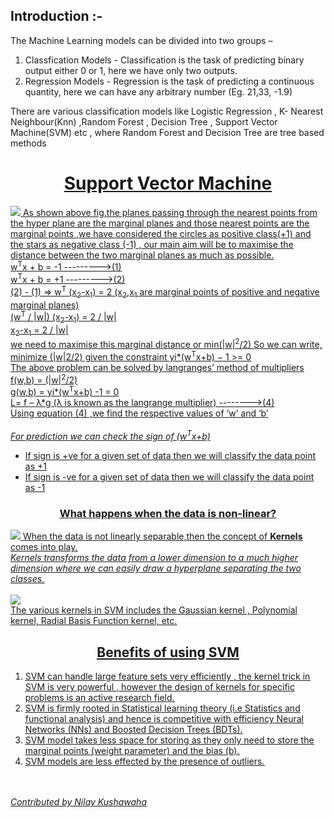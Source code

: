 <h2>Introduction :- </h2>
The Machine Learning models can be divided into two groups –
<ol>
<li>Classfication Models - Classification is the task of predicting binary output either 0 or 1, here we have only two outputs.
<li>Regression Models - Regression is the task of predicting a continuous quantity, here we can have any arbitrary number (Eg. 21,33, -1.9)
</ol>
There are various classification models like Logistic Regression , K- Nearest Neighbour(Knn) ,Random Forest , Decision Tree , Support Vector Machine(SVM) etc , where Random Forest and Decision Tree are tree based methods
<h1><u><center>Support Vector Machine</center><u> </h1>
<img src="https://github.com/nilay121/Open-contributions/blob/master/svm4.png">
As shown above fig,the planes passing through the nearest points from the hyper plane are the marginal planes and those nearest points are the marginal points ,we have considered the circles as positive class(+1) and the stars as negative class (-1) , 
our main aim will be to maximise the distance between the two marginal planes as much as possible.<br>
w<sup>T</sup>x + b = -1   --------->(1)<br>
w<sup>T</sup>x + b = +1   --------->(2) <br>
(2) - (1) => w<sup>T</sup> (x<sub>2</sub>-x<sub>1</sub>) = 2	(x<sub>2</sub>,x<sub>1</sub> are marginal points of positive and negative marginal planes)<br>
(w<sup>T</sup> / |w|) (x<sub>2</sub>-x<sub>1</sub>) = 2 / |w|<br>
x<sub>2</sub>-x<sub>1</sub> = 2 / |w| <br>
we need to maximise this marginal distance or min(|w|<sup>2</sup>/2) 
So we can write, minimize (|w|2/2)  given the constraint yi*(w<sup>T</sup>x+b) − 1 >= 0 <br>
The above problem can be solved by langranges’ method of multipliers <br>
f(w,b) =  (|w|<sup>2</sup>/2)<br>
g(w,b) = yi*(w<sup>T</sup>x+b) -1 = 0<br>
L= f – λ*g	(λ is known as the langrange multiplier) -------->(4)<br>
Using equation (4) ,we find the respective values of ‘w’ and ‘b’<br><br>
<i>For prediction we can check the sign of (w<sup>T</sup>x+b)</i> <br>
<ul>
<li>If sign is +ve for a given set of data then we will classify the data point as +1
<li>If sign is -ve for a given set of data then we will classify the data point as -1
</ul>

  
<h3><u><center>What happens when the data is non-linear?</center><u> </h3>
<img src ="https://github.com/nilay121/Open-contributions/blob/master/svm1.png">
When the data is not linearly separable,then the concept of <b>Kernels</b> comes into play.<br>
<i>Kernels transforms the data from a lower dimension to a much higher dimension where we can easily draw a hyperplane separating the two classes.  </i><br><br>
<img src='https://github.com/nilay121/Open-contributions/blob/master/svm2.png'><br>
The various kernels in SVM includes the Gaussian kernel , Polynomial kernel, Radial Basis Function kernel, etc.<br>
<h2><u><center>Benefits of using SVM</center><u> </h2>
<ol>
<li>SVM can handle large feature sets very efficiently , the kernel trick in SVM is very powerful , however the design of kernels for specific problems is an active research field.
<li>SVM is firmly rooted in Statistical learning theory (i.e Statistics and functional analysis) and hence is competitive with efficiency Neural Networks (NNs) and Boosted Decision Trees (BDTs).
<li>SVM model takes less space for storing as they only need to store the marginal points (weight parameter) and the bias (b).
<li>SVM models are less effected by the presence of outliers.
</ol>
 <br><br>
<i>Contributed by Nilay Kushawaha</i>
